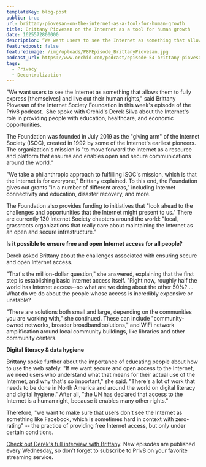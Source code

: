 ```yaml
---
templateKey: blog-post
public: true
url: brittany-piovesan-on-the-internet-as-a-tool-for-human-growth
title: Brittany Piovesan on the Internet as a tool for human growth
date: 1625572800000
description: “We want users to see the Internet as something that allows them to fully express [themselves] and live out their human rights,” said Brittany Piovesan of the Internet Society Foundation in this week’s episode of the Priv8 podcast.
featuredpost: false
featuredimage: /img/uploads/P8PEpisode_BrittanyPiovesan.jpg
podcast_url: https://www.orchid.com/podcast/episode-54-brittany-piovesan
tags:
  - Privacy
  - Decentralization
---
```

"We want users to see the Internet as something that allows them to fully express [themselves] and live out their human rights," said Brittany Piovesan of the Internet Society Foundation in this week's episode of the Priv8 podcast.  She spoke with Orchid's Derek Silva about the Internet's role in providing people with education, healthcare, and economic opportunities.

The Foundation was founded in July 2019 as the "giving arm" of the Internet Society (ISOC), created in 1992 by some of the Internet's earliest pioneers. The organization's mission is "to move forward the internet as a resource and platform that ensures and enables open and secure communications around the world."

"We take a philanthropic approach to fulfilling ISOC's mission, which is that the Internet is for everyone," Brittany explained. To this end, the Foundation gives out grants "in a number of different areas," including Internet connectivity and education, disaster recovery, and more.

The Foundation also provides funding to initiatives that "look ahead to the challenges and opportunities that the Internet might present to us." There are currently 130 Internet Society chapters around the world: "local, grassroots organizations that really care about maintaining the Internet as an open and secure infrastructure."

**Is it possible to ensure free and open Internet access for all people?**

Derek asked Brittany about the challenges associated with ensuring secure and open Internet access.

"That's the million-dollar question," she answered, explaining that the first step is establishing basic Internet access itself. "Right now, roughly half the world has Internet access--so what are we doing about the other 50%? ... What do we do about the people whose access is incredibly expensive or unstable?

"There are solutions both small and large, depending on the communities you are working with," she continued. These can include "community-owned networks, broader broadband solutions," and WiFi network amplification around local community buildings, like libraries and other community centers.

**Digital literacy & data hygiene**

Brittany spoke further about the importance of educating people about how to use the web safely. "If we want secure and open access to the Internet, we need users who understand what that means for their actual use of the Internet, and why that's so important," she said. "There's a lot of work that needs to be done in North America and around the world on digital literacy and digital hygiene." After all, "the UN has declared that access to the Internet is a human right, because it enables many other rights."

Therefore, "we want to make sure that users don't see the Internet as something like Facebook, which is sometimes hard in context with zero-rating" -- the practice of providing free Internet access, but only under certain conditions.

[Check out Derek's full interview with Brittany](https://www.orchid.com/podcast). New episodes are published every Wednesday, so don't forget to subscribe to Priv8 on your favorite streaming service.